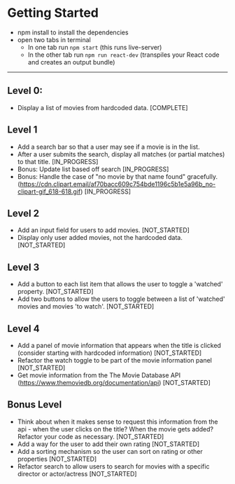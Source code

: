 # Getting Started
- npm install to install the dependencies
- open two tabs in terminal
  - In one tab run `npm start` (this runs live-server)
  - In the other tab run `npm run react-dev` (transpiles your React code and creates an output bundle)
---
## Level 0:
* Display a list of movies from hardcoded data. [COMPLETE]

## Level 1
* Add a search bar so that a user may see if a movie is in the list.
* After a user submits the search, display all matches (or partial matches) to that title. [IN_PROGRESS]
* Bonus: Update list based off search [IN_PROGRESS]
* Bonus: Handle the case of "no movie by that name found" gracefully. (https://cdn.clipart.email/af70bacc609c754bde1196c5b1e5a96b_no-clipart-gif_618-618.gif) [IN_PROGRESS]

## Level 2
* Add an input field for users to add movies. [NOT_STARTED]
* Display only user added movies, not the hardcoded data. [NOT_STARTED]

## Level 3 
* Add a button to each list item that allows the user to toggle a 'watched' property. [NOT_STARTED]
* Add two buttons to allow the users to toggle between a list of 'watched' movies and movies 'to watch'. [NOT_STARTED]

## Level 4
*  Add a panel of movie information that appears when the title is clicked (consider starting with hardcoded information) [NOT_STARTED]
* Refactor the watch toggle to be part of the movie information panel [NOT_STARTED]
* Get movie information from the The Movie Database API (https://www.themoviedb.org/documentation/api) [NOT_STARTED]

## Bonus Level
*  Think about when it makes sense to request this information from the api - when the user clicks on the title? When the movie gets added? Refactor your code as necessary. [NOT_STARTED]
* Add a way for the user to add their own rating [NOT_STARTED]
* Add a sorting mechanism so the user can sort on rating or other properties [NOT_STARTED]
* Refactor search to allow users to search for movies with a specific director or actor/actress [NOT_STARTED]